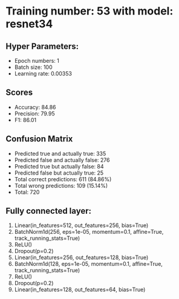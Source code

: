 # Training number: 53 with model: resnet34
## Hyper Parameters:
- Epoch numbers: 1
- Batch size: 100
- Learning rate: 0.00353

## Scores
- Accuracy: 84.86
- Precision: 79.95
- F1: 86.01

## Confusion Matrix
- Predicted true and actually true: 335
- Predicted false and actually false: 276
- Predicted true but actually false: 84
- Predicted false but actually true: 25
- Total correct predictions: 611 (84.86%)
- Total wrong predictions: 109 (15.14%)
- Total: 720

## Fully connected layer:
1. Linear(in_features=512, out_features=256, bias=True)
2. BatchNorm1d(256, eps=1e-05, momentum=0.1, affine=True, track_running_stats=True)
3. ReLU()
4. Dropout(p=0.2)
5. Linear(in_features=256, out_features=128, bias=True)
6. BatchNorm1d(128, eps=1e-05, momentum=0.1, affine=True, track_running_stats=True)
7. ReLU()
8. Dropout(p=0.2)
9. Linear(in_features=128, out_features=64, bias=True)